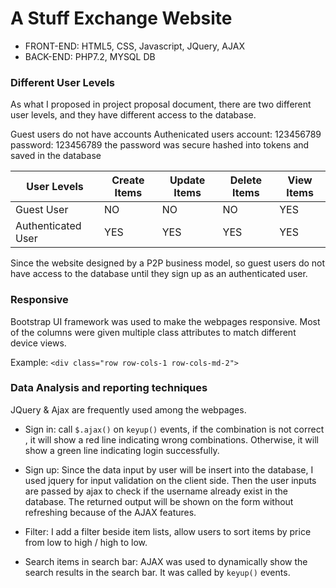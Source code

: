 # A Stuff Exchange Website
* FRONT-END: HTML5, CSS, Javascript, JQuery, AJAX
* BACK-END: PHP7.2, MYSQL DB

### Different User Levels
As what I proposed in project proposal document, there are two different
user levels, and they have different access to the database.

Guest users do not have accounts
Authenicated users account: 123456789
password: 123456789
the password was secure hashed into tokens and saved in the database

|User Levels  | Create Items | Update Items   | Delete Items | View Items|
|---|---|---|---|---|
| Guest User  | NO  | NO  | NO  | YES |
| Authenticated User  | YES  | YES  | YES  | YES|

Since the website designed by a P2P business model, so guest users do not have
access to the database until they sign up as an authenticated user.

### Responsive
Bootstrap UI framework was used to make the webpages responsive. Most of the
columns were given multiple class attributes to match different device views.

Example: `<div class="row row-cols-1 row-cols-md-2"> `


### Data Analysis and reporting techniques
JQuery & Ajax are frequently used among the webpages.
- Sign in: call `$.ajax()` on `keyup()` events, if the combination is not correct
, it will show a red line indicating wrong combinations. Otherwise,
it will show a green line indicating login successfully.

- Sign up: Since the data input by user will be insert into the database, I used jquery for 
input validation on the client side. Then the user inputs are passed by ajax to check if the username
already exist in the database. The returned output will be shown on the form without refreshing
because of the AJAX features.

- Filter: I add a filter beside item lists, allow users to sort items by price
from low to high / high to low. 

- Search items in search bar: AJAX was used to dynamically show the search results
in the search bar. It was called by `keyup()` events.



